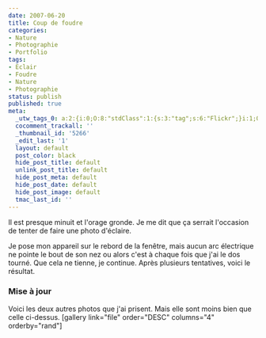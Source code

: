 ```yaml
---
date: 2007-06-20
title: Coup de foudre
categories:
- Nature
- Photographie
- Portfolio
tags:
- Eclair
- Foudre
- Nature
- Photographie
status: publish
published: true
meta:
  _utw_tags_0: a:2:{i:0;O:8:"stdClass":1:{s:3:"tag";s:6:"Flickr";}i:1;O:8:"stdClass":1:{s:3:"tag";s:12:"Photographie";}}
  cocomment_trackall: ''
  _thumbnail_id: '5266'
  _edit_last: '1'
  layout: default
  post_color: black
  hide_post_title: default
  unlink_post_title: default
  hide_post_meta: default
  hide_post_date: default
  hide_post_image: default
  tmac_last_id: ''
---
```

Il est presque minuit et l'orage gronde. Je me dit que ça serrait l'occasion de tenter de faire une photo d'éclaire.

Je pose mon appareil sur le rebord de la fenêtre, mais aucun arc électrique ne pointe le bout de son nez ou alors c'est à chaque fois que j'ai le dos tourné.
Que cela ne tienne, je continue. Après plusieurs tentatives, voici le résultat.

<!--more-->
<h3>Mise à jour</h3>
Voici les deux autres photos que j'ai prisent. Mais elle sont moins bien que celle ci-dessus.
[gallery link="file" order="DESC" columns="4" orderby="rand"]
